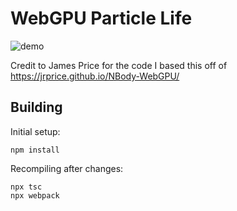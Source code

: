 WebGPU Particle Life
============

![demo](/gpudemo.gif)

Credit to James Price for the code I based this off of https://jrprice.github.io/NBody-WebGPU/


Building
--------

Initial setup:

    npm install

Recompiling after changes:

    npx tsc
    npx webpack

